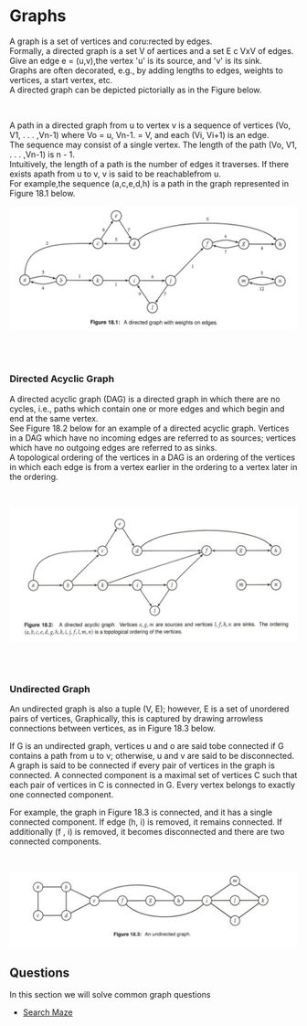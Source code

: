 # Graphs

A graph is a set of vertices and coru:rected by edges.  
Formally, a directed graph is a set V of aertices and a set E c VxV of edges.  
Give an edge e = (u,v),the vertex 'u' is its source, and 'v' is its sink.  
Graphs are often decorated, e.g., by adding lengths to edges, weights to vertices, a start vertex, etc.   
A directed graph can be depicted pictorially as in the Figure below.

<br>

A path in a directed graph from u to vertex v is a sequence of vertices (Vo, V1, . . . ,Vn-1) where Vo = u, Vn-1. = V, and each (Vi, Vi+1) is an edge.   
The sequence may consist of a single vertex. The length of the path (Vo, V1, . . . ,Vn-1) is n - 1.   
Intuitively, the length of a path is the number of edges it traverses. If there exists apath from u to v, v is said to be reachablefrom u.   
For example,the sequence (a,c,e,d,h) is a path in the graph represented in Figure 18.1 below.


![Graph With Weights](../../assets/graph_with_weights.png)

<br>
<br>

### Directed Acyclic Graph

A directed acyclic graph (DAG) is a directed graph in which there are no cycles, i.e., paths which contain one or more edges and which begin and end at the same vertex.   
See Figure 18.2 below for an example of a directed acyclic graph. Vertices in a DAG which have no incoming edges are referred to as sources; vertices which have no outgoing edges are referred to as sinks.   
A topological ordering of the vertices in a DAG is an ordering of the vertices in which each edge is from a vertex earlier in the ordering to a vertex later in the ordering.

<br>

![Graph With Weights](../../assets/graphs_dag.png)

<br>
<br>


### Undirected Graph


An undirected graph is also a tuple (V, E); however, E is a set of unordered pairs of vertices, Graphically, this is captured by drawing arrowless connections between vertices, as in Figure 18.3 below.  

If G is an undirected graph, vertices u and o are said tobe connected if G contains a path from u to v; otherwise, u and v are said to be disconnected.   
A graph is said to be connected if every pair of vertices in the graph is connected. A connected component is a maximal set of vertices C such that each pair of vertices in C is connected in G. Every vertex belongs to exactly one connected component.  

For example, the graph in Figure 18.3 is connected, and it has a single connected component. If edge (h, i) is removed, it remains connected. If additionally (f , i) is removed, it becomes disconnected
and there are two connected components.  

<br>

![Graph With Weights](../../assets/graph_undirected.png)
## Questions

In this section we will solve common graph questions

* [Search Maze](1_search_maze/search_maze.py)
    
